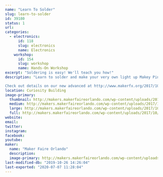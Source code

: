 ```yaml
---
name: "Learn To Solder"
slug: learn-to-solder
id: 39180
status: 1
url: 
categories:
  - electronics:
      id: 118
      slug: electronics
      name: Electronics
    workshop:
      id: 154
      slug: workshop
      name: Hands-On Workshop
excerpt: "Soldering is easy! We'll teach you how!"
description: "Learn to solder and make your very own light up Makey Pin or level up with our new advanced kit!

Check out details on our new advanced at http://www.makerfx.org/2017/10/advanced-soldering-training-maker-faire-orlando-2017/"
location: Curiosity Building
image-primary:
  thumbnail: http://makers.makerfaireorlando.com/wp-content/uploads/2017/10/15286750225_ae0ca0cc75_o-150x150.jpg
  medium: http://makers.makerfaireorlando.com/wp-content/uploads/2017/10/15286750225_ae0ca0cc75_o-300x200.jpg
  large: http://makers.makerfaireorlando.com/wp-content/uploads/2017/10/15286750225_ae0ca0cc75_o-1024x683.jpg
  full: http://makers.makerfaireorlando.com/wp-content/uploads/2017/10/15286750225_ae0ca0cc75_o.jpg
website: 
email: 
twitter: 
instagram: 
facebook: 
youtube: 
maker:
  name: "Maker Faire Orlando"
  description:
  image-primary: http://makers.makerfaireorlando.com/wp-content/uploads/2017/10/makey.png
last-modified-db: "2019-10-26 14:26:04"
last-exported: "2020-07-07 11:28:04"
---
```

